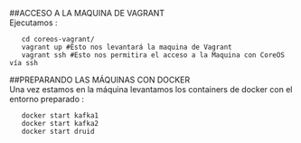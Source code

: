 ##ACCESO A LA MAQUINA DE VAGRANT  
  Ejecutamos :
  
```
   cd coreos-vagrant/
   vagrant up #Esto nos levantará la maquina de Vagrant 
   vagrant ssh #Esto nos permitira el acceso a la Maquina con CoreOS vía ssh
```


##PREPARANDO LAS MÁQUINAS CON DOCKER   
  Una vez estamos en la máquina levantamos los containers de docker con el entorno preparado  :
  
```
   docker start kafka1
   docker start kafka2
   docker start druid
```
